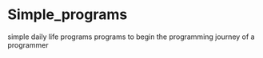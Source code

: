 # Simple_programs
simple daily life programs 
programs to begin the programming journey of a programmer
